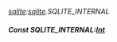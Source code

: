 _[sqlite](../../modules/sqlite/sqlite-module.md):[sqlite](../../modules/sqlite/sqlite-module.md).SQLITE\_INTERNAL_
##### Const SQLITE\_INTERNAL:[Int](../../modules/wonkey/wonkey-types-int.md)
